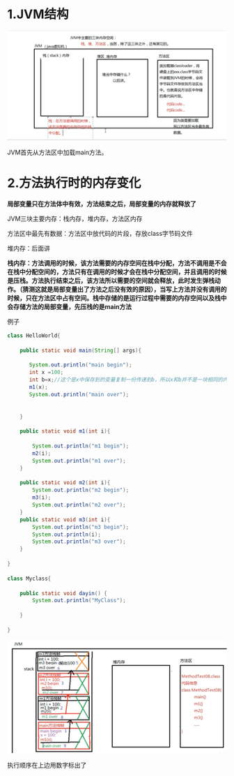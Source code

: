 # 1.JVM结构 

![image-20200914154022567](picture\image-20200914154022567.png)

JVM首先从方法区中加载main方法。

# 2.方法执行时的内存变化

**局部变量只在方法体中有效，方法结束之后，局部变量的内存就释放了**

JVM三块主要内存：栈内存，堆内存，方法区内存

方法区中最先有数据：方法区中放代码的片段，存放class字节码文件

堆内存：后面讲

**栈内存：方法调用的时候，该方法需要的内存空间在栈中分配，方法不调用是不会在栈中分配空间的，方法只有在调用的时候才会在栈中分配空间，并且调用的时候是压栈。方法执行结束之后，该方法所以需要的空间就会释放，此时发生弹栈动作。（猜测这就是局部变量出了方法之后没有效的原因），当写上方法并没有调用的时候，只在方法区中占有空间。栈中存储的是运行过程中需要的内存空间以及栈中会存储方法的局部变量，先压栈的是main方法**

例子

```java
class HelloWorld{

    public static void main(String[] args){

       System.out.println("main begin");
       int x =100;
       int b=x;//这个是x中保存到的变量复制一份传递到b，所以x和b并不是一块相同的内存空间，是两个局部变量
       m1(x);
       System.out.println("main over");

        
    }

    public static void m1(int i){

        System.out.println("m1 begin");
        m2(i);
        System.out.println("m1 over");
    }

    public static void m2(int i){
        System.out.println("m2 begin");
        m3(i);
        System.out.println("m2 over");
    }
    public static void m3(int i){
        System.out.println("m3 begin");
        System.out.println(i);
        System.out.println("m3 over");
    }

}

class Myclass{

    public static void dayin() {
        System.out.println("MyClass");

    }

}
```

![image-20200914162950305](picture\image-20200914162950305.png)

执行顺序在上边用数字标出了